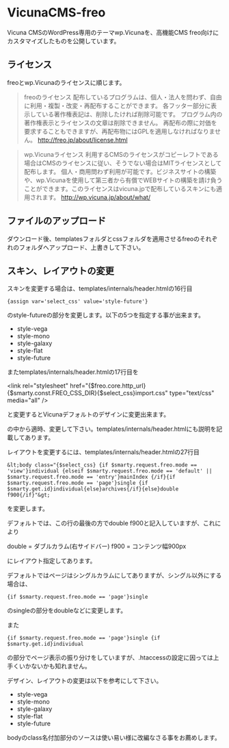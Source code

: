 # VicunaCMS-freo

Vicuna CMSのWordPress専用のテーマwp.Vicunaを、高機能CMS freo向けにカスタマイズしたものを公開しています。

## ライセンス

freoとwp.Vicunaのライセンスに順じます。

> freoのライセンス
> 配布しているプログラムは、個人・法人を問わず、自由に利用・複製・改変・再配布することができます。
> 各フッター部分に表示している著作権表記は、削除したければ削除可能です。
> プログラム内の著作権表示とライセンスの文章は削除できません。
> 再配布の際に対価を要求することもできますが、再配布物にはGPLを適用しなければなりません。
> <http://freo.jp/about/license.html>

> wp.Vicunaライセンス
> 利用するCMSのライセンスがコピーレフトである場合はCMSのライセンスに従い、そうでない場合はMITライセンスとして配布します。
> 個人・商用問わず利用が可能です。ビジネスサイトの構築や、wp.Vicunaを使用して第三者から有償でWEBサイトの構築を請け負うことができます。このライセンスはvicuna.jpで配布しているスキンにも適用されます。
> <http://wp.vicuna.jp/about/what/>

## ファイルのアップロード

ダウンロード後、templatesフォルダとcssフォルダを適用させるfreoのそれぞれのフォルダへアップロード、上書きして下さい。

## スキン、レイアウトの変更

スキンを変更する場合は、templates/internals/header.htmlの16行目

    {assign var='select_css' value='style-future'}

のstyle-futureの部分を変更します。以下の5つを指定する事が出来ます。

* style-vega
* style-mono
* style-galaxy
* style-flat
* style-future

またtemplates/internals/header.htmlの17行目を

&lt;link rel="stylesheet" href="{$freo.core.http_url}{$smarty.const.FREO_CSS_DIR}{$select_css}import.css" type="text/css" media="all" /&gt;

と変更するとVicunaデフォルトのデザインに変更出来ます。

の中から適時、変更して下さい。templates/internals/header.htmlにも説明を記載してあります。

レイアウトを変更するには、templates/internals/header.htmlの27行目

    &lt;body class="{$select_css} {if $smarty.request.freo.mode == 'view'}individual {elseif $smarty.request.freo.mode == 'default' || $smarty.request.freo.mode == 'entry'}mainIndex {/if}{if $smarty.request.freo.mode == 'page'}single {if $smarty.get.id}individual{else}archives{/if}{else}double f900{/if}"&gt;

を変更します。

デフォルトでは、この行の最後の方でdouble f900と記入していますが、これにより

double = ダブルカラム(右サイドバー)
f900 = コンテンツ幅900px

にレイアウト指定してあります。

デフォルトではページはシングルカラムにしてありますが、シングル以外にする場合は、

    {if $smarty.request.freo.mode == 'page'}single 

のsingleの部分をdoubleなどに変更します。

また

    {if $smarty.request.freo.mode == 'page'}single {if $smarty.get.id}individual

の部分でページ表示の振り分けをしていますが、.htaccessの設定に因っては上手くいかないかも知れません。

デザイン、レイアウトの変更は以下を参考にして下さい。

* style-vega
* style-mono
* style-galaxy
* style-flat
* style-future

bodyのclass名付加部分のソースは使い易い様に改編なさる事をお薦めします。
